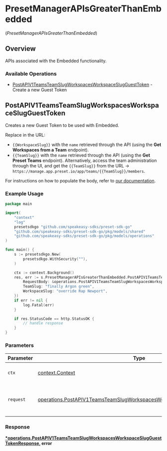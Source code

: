 # PresetManagerAPIsGreaterThanEmbedded
(*PresetManagerAPIsGreaterThanEmbedded*)

## Overview

APIs associated with the Embedded functionality.

### Available Operations

* [PostAPIV1TeamsTeamSlugWorkspacesWorkspaceSlugGuestToken](#postapiv1teamsteamslugworkspacesworkspaceslugguesttoken) - Create a new Guest Token

## PostAPIV1TeamsTeamSlugWorkspacesWorkspaceSlugGuestToken

Creates a new Guest Token to be used with Embedded.

Replace in the URL:

- `{{WorkspaceSlug}}` with the `name` retrieved through the API (using the **Get Workspaces from a Team** endpoint).
- `{{TeamSlug}}` with the `name` retrieved through the API (using the **Get Preset Teams** endpoint). Alternatively, access the team administration through the UI, and get the `{{TeamSlug}}` from the URL -> `https://manage.app.preset.io/app/teams/{{TeamSlug}}/members`.
    

For instructions on how to populate the body, refer to [our documentation](https://preset-io.github.io/embedded-beta-docs/v1).

### Example Usage

```go
package main

import(
	"context"
	"log"
	presetsdkgo "github.com/speakeasy-sdks/preset-sdk-go"
	"github.com/speakeasy-sdks/preset-sdk-go/pkg/models/shared"
	"github.com/speakeasy-sdks/preset-sdk-go/pkg/models/operations"
)

func main() {
    s := presetsdkgo.New(
        presetsdkgo.WithSecurity(""),
    )

    ctx := context.Background()
    res, err := s.PresetManagerAPIsGreaterThanEmbedded.PostAPIV1TeamsTeamSlugWorkspacesWorkspaceSlugGuestToken(ctx, operations.PostAPIV1TeamsTeamSlugWorkspacesWorkspaceSlugGuestTokenRequest{
        RequestBody: &operations.PostAPIV1TeamsTeamSlugWorkspacesWorkspaceSlugGuestTokenRequestBody{},
        TeamSlug: "finally Argon green",
        WorkspaceSlug: "override Rap Newport",
    })
    if err != nil {
        log.Fatal(err)
    }

    if res.StatusCode == http.StatusOK {
        // handle response
    }
}
```

### Parameters

| Parameter                                                                                                                                                              | Type                                                                                                                                                                   | Required                                                                                                                                                               | Description                                                                                                                                                            |
| ---------------------------------------------------------------------------------------------------------------------------------------------------------------------- | ---------------------------------------------------------------------------------------------------------------------------------------------------------------------- | ---------------------------------------------------------------------------------------------------------------------------------------------------------------------- | ---------------------------------------------------------------------------------------------------------------------------------------------------------------------- |
| `ctx`                                                                                                                                                                  | [context.Context](https://pkg.go.dev/context#Context)                                                                                                                  | :heavy_check_mark:                                                                                                                                                     | The context to use for the request.                                                                                                                                    |
| `request`                                                                                                                                                              | [operations.PostAPIV1TeamsTeamSlugWorkspacesWorkspaceSlugGuestTokenRequest](../../models/operations/postapiv1teamsteamslugworkspacesworkspaceslugguesttokenrequest.md) | :heavy_check_mark:                                                                                                                                                     | The request object to use for the request.                                                                                                                             |


### Response

**[*operations.PostAPIV1TeamsTeamSlugWorkspacesWorkspaceSlugGuestTokenResponse](../../models/operations/postapiv1teamsteamslugworkspacesworkspaceslugguesttokenresponse.md), error**

